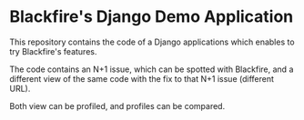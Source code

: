 # Blackfire's Django Demo Application

This repository contains the code of a Django applications which enables to try Blackfire's features.

The code contains an N+1 issue, which can be spotted with Blackfire, and a different view of the same code with the fix to that N+1 issue (different URL).

Both view can be profiled, and profiles can be compared.
